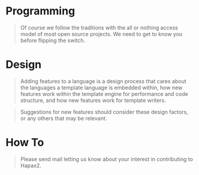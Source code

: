 # Programming #

> Of course we follow the traditions with the all or nothing access
> model of most open source projects.  We need to get to know you
> before flipping the switch.

# Design #

> Adding features to a language is a design process that cares about
> the languages a template language is embedded within, how new
> features work within the template engine for performance and code
> structure, and how new features work for template writers.

> Suggestions for new features should consider these design factors, or
> any others that may be relevant.

# How To #

> Please send mail letting us know about your interest in contributing to
> Hapax2.